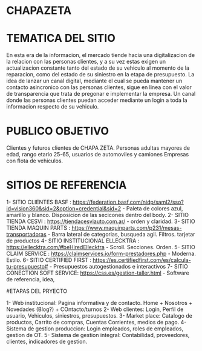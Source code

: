 # CHAPAZETA

# TEMATICA DEL SITIO

En esta era de la informacion, el mercado tiende hacia una digitalizacion de la relacion con las personas clientes, y a su vez estas exigen un actualizacion constante tanto del estado de su vehiculo al momento de la reparacion, como del estado de su siniestro en la etapa de presupuesto.
La idea de lanzar un canal digital, mediante el cual se pueda mantener un contacto asincronico con las personas clientes, sigue en linea con el valor de transparencia que trata de pregonar e implementar la empresa. Un canal donde las personas clientes puedan acceder mediante un login a toda la informacion respecto de su vehiculo.

# PUBLICO OBJETIVO

Clientes y futuros clientes de CHAPA ZETA. 
Personas adultas mayores de edad, rango etario 25-65, usuarios de automoviles y camiones
Empresas con flota de vehiculos.

# SITIOS DE REFERENCIA

1- SITIO CLIENTES BASF : https://federation.basf.com/nidp/saml2/sso?id=vision360&sid=2&option=credential&sid=2 - Paleta de colores azul, amarillo y blanco. Disposicion de las secicones dentro del body.
2- SITIO TIENDA CESVI : https://tiendacesviauto.com.ar/ - orden y claridad.
3- SITIO TIENDA MAQUIN PARTS : https://www.maquinparts.com/p231/mesas-transportadoras - Barra lateral de categorias, busqueda agil. Filtros. tarjetar de productos
4- SITIO INSTITUCIONAL ELLECKTRA : https://ellecktra.com/#beHiredEllecktra - Scroll. Secciones. Orden.
5- SITIO CLAIM SERVICE : https://claimservices.io/form-prestadores.php - Moderna. Estilo.
6- SITIO CERTIFIED FIRST : https://es.certifiedfirst.com/es/calcula-tu-presupuesto# - Presupuestos autogestionados e interactivos
7- SITIO CONECTION SOFT SERVICE: https://css.es/gestion-taller.html - Software de referencia, idea, 

#ETAPAS DEL PRYECTO

1- Web institucional: Pagina informativa y de contacto. Home + Nosotros + Novedades (Blog?) + COntacto/turnos
2- Web clientes: Login, Perfil de usuario, Vehiculos, siniestros, presupuestos.
3- Market place: Catalogo de productos, Carrito de compras, Cuentas Corrientes, medios de pago.
4- Sistema de gestion produccion: Login empleados, roles de empleados, gestion de OT.
5- Sistema de gestion integral: Contabilidad, proveedores, clientes, indicadores de gestion.
